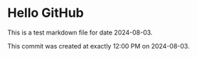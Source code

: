 # Hello GitHub
This is a test markdown file for date 2024-08-03.

This commit was created at exactly 12:00 PM on 2024-08-03.
